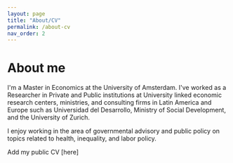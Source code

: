 ```yaml
---
layout: page
title: "About/CV"
permalink: /about-cv
nav_order: 2
---
```


# About me

I'm a Master in Economics at the University of Amsterdam. I've worked as a Researcher in Private and Public institutions at University linked economic research centers, ministries, and consulting firms in Latin America and Europe such as Universidad del Desarrollo, Ministry of Social Development, and the University of Zurich.

I enjoy working in the area of governmental advisory and public policy on topics related to health, inequality, and labor policy. 

Add my public CV [here]
